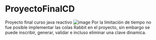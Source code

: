 # ProyectoFinalCD
Proyecto final curso java reactivo
![image](https://github.com/nastab/proyectoFinalCD/assets/81190558/12ea9974-c0e1-4124-a6fc-a493382ff583)
Por la limitación de tiempo no fue posible implementar las colas Rabbit en el proyecto, sin embargo se puede inscribir, generar, validar e incluso eliminar una clave dinamica.
